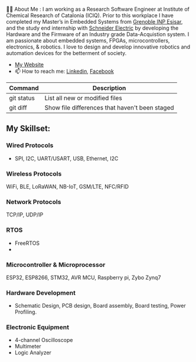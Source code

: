 
👨‍💻 About Me : 
I am working as a Research Software Engineer at Institute of Chemical Research of Catalonia (ICIQ). Prior to this workplace I have completed my Master’s in Embedded Systems from [Grenoble INP Esisar](https://esisar.grenoble-inp.fr/), and the study end internship with [Schneider Electric](https://www.se.com/fr/fr/) by developing the Hardware and the Firmware of an Industry grade Data-Acquistion system. I am passionate about embedded systems, FPGAs, microcontrollers, electronics, & robotics. I love to design and develop innovative robotics and automation devices for the betterment of society.

- [My Website](https://www.ahsanslab.ml/)
- 📫 How to reach me: [Linkedin](https://www.linkedin.com/in/eeehsan94/), [Facebook](https://www.facebook.com/EEEhsan30/)

| Command | Description |
| --- | --- |
| git status | List all new or modified files |
| git diff | Show file differences that haven't been staged |


## My Skillset:
### Wired Protocols
- SPI, I2C, UART/USART, USB, Ethernet, I2C 

### Wireless Protocols
WiFi, BLE, LoRaWAN, NB-IoT, GSM/LTE, NFC/RFID

### Network Protocols
TCP/IP, UDP/IP

### RTOS
- FreeRTOS
- 
### Microcontroller & Microprocessor
ESP32, ESP8266, STM32, AVR MCU, Raspberry pi, Zybo Zynq7

### Hardware Development
- Schematic Design, PCB design, Board assembly, Board testing, Power Profiling.

### Electronic Equipment
- 4-channel Oscilloscope
- Multimeter
- Logic Analyzer




<!---
Ahsan728/Ahsan728 is a ✨ special ✨ repository because its `README.md` (this file) appears on your GitHub profile.
You can click the Preview link to take a look at your changes.
--->
